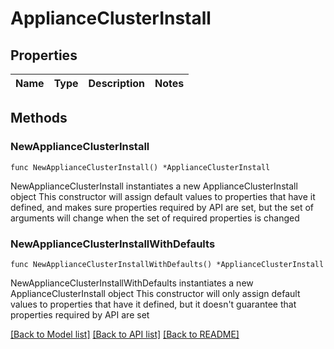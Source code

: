 # ApplianceClusterInstall

## Properties

Name | Type | Description | Notes
------------ | ------------- | ------------- | -------------

## Methods

### NewApplianceClusterInstall

`func NewApplianceClusterInstall() *ApplianceClusterInstall`

NewApplianceClusterInstall instantiates a new ApplianceClusterInstall object
This constructor will assign default values to properties that have it defined,
and makes sure properties required by API are set, but the set of arguments
will change when the set of required properties is changed

### NewApplianceClusterInstallWithDefaults

`func NewApplianceClusterInstallWithDefaults() *ApplianceClusterInstall`

NewApplianceClusterInstallWithDefaults instantiates a new ApplianceClusterInstall object
This constructor will only assign default values to properties that have it defined,
but it doesn't guarantee that properties required by API are set


[[Back to Model list]](../README.md#documentation-for-models) [[Back to API list]](../README.md#documentation-for-api-endpoints) [[Back to README]](../README.md)


